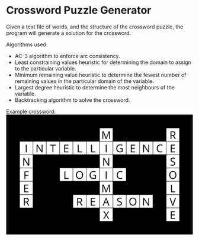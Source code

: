 # Crossword Puzzle Generator

Given a text file of words, and the structure of the crossword puzzle, the program will generate a solution for the crossword.

Algorithms used:
- AC-3 algorithm to enforce arc consistency.
- Least constraining values heuristic for determining the domain to assign to the particular variable.
- Minimum remaining value heuristic to determine the fewest number of remaining values in the particular domain of the variable.
- Largest degree heuristic to determine the most neighbours of the variable.
- Backtracking algorithm to solve the crossword.

Example crossword:
![alt text](https://github.com/adrianlee1011/crossword/blob/master/output.png)
